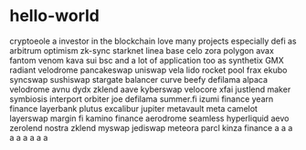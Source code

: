 # hello-world
cryptoeole
a investor in the blockchain
love many projects
especially defi
as arbitrum
optimism
zk-sync
starknet
linea
base
celo
zora
polygon
avax
fantom
venom
kava
sui
bsc
and a lot of application too
as synthetix
GMX
radiant
velodrome
pancakeswap
uniswap
vela
lido
rocket pool
frax
ekubo
syncswap
sushiswap
stargate
balancer
curve
beefy
defilama
alpaca
velodrome
avnu
dydx
zklend
aave
kyberswap
velocore
xfai
justlend
maker
symbiosis
interport
orbiter
joe
defilama
summer.fi
izumi finance
yearn finance
layerbank
plutus
excalibur
jupiter
metavault
meta
camelot
layerswap
margin fi
kamino finance
aerodrome
seamless
hyperliquid
aevo
zerolend
nostra
zklend
myswap
jediswap
meteora
parcl
kinza finance
a
a
a
a
a
a
a
a
a
